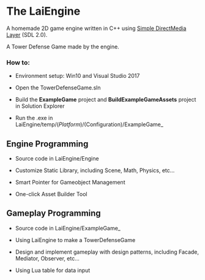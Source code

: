 # The LaiEngine

A homemade 2D game engine written in C++ using [Simple DirectMedia Layer](https://www.libsdl.org/) (SDL 2.0).

A Tower Defense Game made by the engine.

### How to:

* Environment setup: Win10 and Visual Studio 2017

* Open the TowerDefenseGame.sln

* Build the **ExampleGame** project and **BuildExampleGameAssets** project in Solution Explorer

* Run the .exe in LaiEngine/temp/($Platform)/$(Configuration)/ExampleGame_

## Engine Programming

* Source code in LaiEngine/Engine

* Customize Static Library, including Scene, Math, Physics, etc...

* Smart Pointer for Gameobject Management

* One-click Asset Builder Tool

## Gameplay Programming

* Source code in LaiEngine/ExampleGame_

* Using LaiEngine to make a TowerDefenseGame

* Design and implement gameplay with design patterns, including Facade, Mediator, Observer, etc...

* Using Lua table for data input